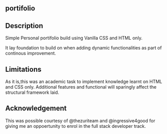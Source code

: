## portifolio

## Description

Simple Personal portifolio build using Vanilla CSS and HTML only.

It lay foundation to build on when adding dynamic functionalities as part of continous improvement.

## Limitations

As it is,this was an academic task to implement knowledge learnt on HTML and CSS only. Additional features and functional will sparingly affect the structural framework laid.

## Acknowledgement

This was possible courtesy of @thezuriteam and @ingressive4good for giving me an oppoertunity to enrol in the full stack developer track.
